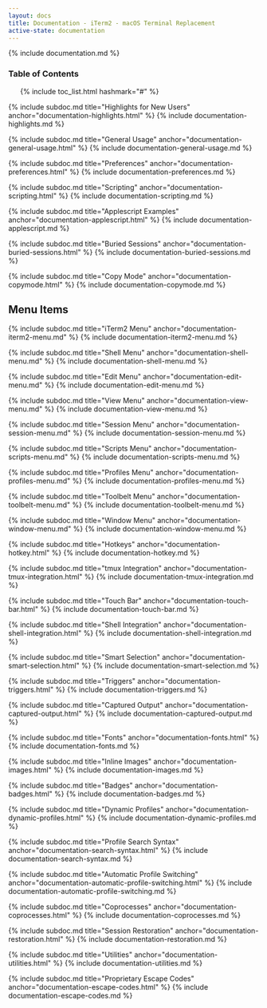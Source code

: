 ```yaml
---
layout: docs
title: Documentation - iTerm2 - macOS Terminal Replacement
active-state: documentation
---
```

{% include documentation.md %}

### Table of Contents
<UL>
{% include toc_list.html hashmark="#" %}
</UL>

{% include subdoc.md title="Highlights for New Users" anchor="documentation-highlights.html" %}
{% include documentation-highlights.md %}

{% include subdoc.md title="General Usage" anchor="documentation-general-usage.html" %}
{% include documentation-general-usage.md %}

{% include subdoc.md title="Preferences" anchor="documentation-preferences.html" %}
{% include documentation-preferences.md %}

{% include subdoc.md title="Scripting" anchor="documentation-scripting.html" %}
{% include documentation-scripting.md %}

{% include subdoc.md title="Applescript Examples" anchor="documentation-applescript.html" %}
{% include documentation-applescript.md %}

{% include subdoc.md title="Buried Sessions" anchor="documentation-buried-sessions.html" %}
{% include documentation-buried-sessions.md %}

{% include subdoc.md title="Copy Mode" anchor="documentation-copymode.html" %}
{% include documentation-copymode.md %}

<a name="documentation-menu-items.html" />

## Menu Items

{% include subdoc.md title="iTerm2 Menu" anchor="documentation-iterm2-menu.md" %}
{% include documentation-iterm2-menu.md %}

{% include subdoc.md title="Shell Menu" anchor="documentation-shell-menu.md" %}
{% include documentation-shell-menu.md %}

{% include subdoc.md title="Edit Menu" anchor="documentation-edit-menu.md" %}
{% include documentation-edit-menu.md %}

{% include subdoc.md title="View Menu" anchor="documentation-view-menu.md" %}
{% include documentation-view-menu.md %}

{% include subdoc.md title="Session Menu" anchor="documentation-session-menu.md" %}
{% include documentation-session-menu.md %}

{% include subdoc.md title="Scripts Menu" anchor="documentation-scripts-menu.md" %}
{% include documentation-scripts-menu.md %}

{% include subdoc.md title="Profiles Menu" anchor="documentation-profiles-menu.md" %}
{% include documentation-profiles-menu.md %}

{% include subdoc.md title="Toolbelt Menu" anchor="documentation-toolbelt-menu.md" %}
{% include documentation-toolbelt-menu.md %}

{% include subdoc.md title="Window Menu" anchor="documentation-window-menu.md" %}
{% include documentation-window-menu.md %}

{% include subdoc.md title="Hotkeys" anchor="documentation-hotkey.html" %}
{% include documentation-hotkey.md %}

{% include subdoc.md title="tmux Integration" anchor="documentation-tmux-integration.html" %}
{% include documentation-tmux-integration.md %}

{% include subdoc.md title="Touch Bar" anchor="documentation-touch-bar.html" %}
{% include documentation-touch-bar.md %}

{% include subdoc.md title="Shell Integration" anchor="documentation-shell-integration.html" %}
{% include documentation-shell-integration.md %}

{% include subdoc.md title="Smart Selection" anchor="documentation-smart-selection.html" %}
{% include documentation-smart-selection.md %}

{% include subdoc.md title="Triggers" anchor="documentation-triggers.html" %}
{% include documentation-triggers.md %}

{% include subdoc.md title="Captured Output" anchor="documentation-captured-output.html" %}
{% include documentation-captured-output.md %}

{% include subdoc.md title="Fonts" anchor="documentation-fonts.html" %}
{% include documentation-fonts.md %}

{% include subdoc.md title="Inline Images" anchor="documentation-images.html" %}
{% include documentation-images.md %}

{% include subdoc.md title="Badges" anchor="documentation-badges.html" %}
{% include documentation-badges.md %}

{% include subdoc.md title="Dynamic Profiles" anchor="documentation-dynamic-profiles.html" %}
{% include documentation-dynamic-profiles.md %}

{% include subdoc.md title="Profile Search Syntax" anchor="documentation-search-syntax.html" %}
{% include documentation-search-syntax.md %}

{% include subdoc.md title="Automatic Profile Switching" anchor="documentation-automatic-profile-switching.html" %}
{% include documentation-automatic-profile-switching.md %}

{% include subdoc.md title="Coprocesses" anchor="documentation-coprocesses.html" %}
{% include documentation-coprocesses.md %}

{% include subdoc.md title="Session Restoration" anchor="documentation-restoration.html" %}
{% include documentation-restoration.md %}

{% include subdoc.md title="Utilities" anchor="documentation-utilities.html" %}
{% include documentation-utilities.md %}

{% include subdoc.md title="Proprietary Escape Codes" anchor="documentation-escape-codes.html" %}
{% include documentation-escape-codes.md %}
